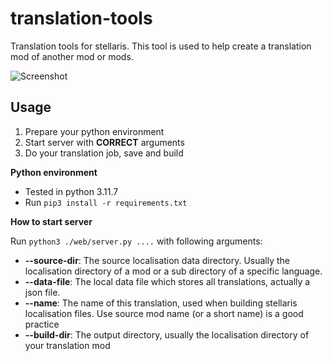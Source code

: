 # translation-tools

Translation tools for stellaris. This tool is used to help create a translation mod of another mod or mods.

![Screenshot](https://github.com/simon-stellaris-mod/translation-tools/blob/main/doc/image.jpg?raw=true)

## Usage

1. Prepare your python environment
2. Start server with **CORRECT** arguments
3. Do your translation job, save and build

**Python environment**

- Tested in python 3.11.7
- Run `pip3 install -r requirements.txt`

**How to start server**

Run `python3 ./web/server.py ....` with following arguments:

- **--source-dir**: The source localisation data directory. Usually the localisation directory of a mod or a sub directory of a specific language.
- **--data-file**: The local data file which stores all translations, actually a json file.
- **--name**: The name of this translation, used when building stellaris localisation files. Use source mod name (or a short name) is a good practice
- **--build-dir**: The output directory, usually the localisation directory of your translation mod
